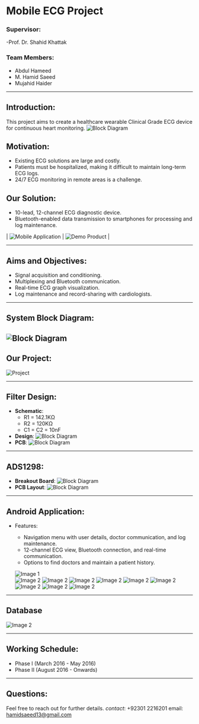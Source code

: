 
# Mobile ECG Project

### Supervisor:
-Prof. Dr. Shahid Khattak

### Team Members:
- Abdul Hameed
- M. Hamid Saeed
- Mujahid Haider

---

## Introduction:
This project aims to create a healthcare wearable Clinical Grade ECG device for continuous heart monitoring.
![Block Diagram](/images/Picture1.jpg)
## Motivation:
- Existing ECG solutions are large and costly.
- Patients must be hospitalized, making it difficult to maintain long-term ECG logs.
- 24/7 ECG monitoring in remote areas is a challenge.

## Our Solution:
- 10-lead, 12-channel ECG diagnostic device.
- Bluetooth-enabled data transmission to smartphones for processing and log maintenance.
 
| ![Mobile Application](/images/Picture2.jpg) | ![Demo Product](/images/Picture3.png) |

---

## Aims and Objectives:
- Signal acquisition and conditioning.
- Multiplexing and Bluetooth communication.
- Real-time ECG graph visualization.
- Log maintenance and record-sharing with cardiologists.

---

## System Block Diagram:
![Block Diagram](/images/Picture4.png)
---
## Our Project:
![Project](/images/Picture5.jpg)

---
## Filter Design:
- **Schematic**: 
  - R1 = 142.1KΩ
  - R2 = 120KΩ
  - C1 = C2 = 10nF
- **Design**: ![Block Diagram](/images/Picture6.jpg)
- **PCB**: ![Block Diagram](/images/Picture4.jpg)

---

## ADS1298:
- **Breakout Board**: 
![Block Diagram](/images/Picture5.png)
- **PCB Layout**: ![Block Diagram](/images/Picture6.gif)

---

## Android Application:
- Features:
  - Navigation menu with user details, doctor communication, and log maintenance.
  - 12-channel ECG view, Bluetooth connection, and real-time communication.
  - Options to find doctors and maintain a patient history.

  ![Image 1](/images/Picture7.png)  
  ![Image 2](/images/Picture8.png) 
  ![Image 2](/images/Picture9.png)
  ![Image 2](/images/Picture10.png)
  ![Image 2](/images/Picture11.png)
  ![Image 2](/images/Picture12.png)
  ![Image 2](/images/Picture13.png)
  ![Image 2](/images/Picture14.png)
  ![Image 2](/images/Picture15.png)
  ![Image 2](/images/Picture16.png) 

---
## Database
  ![Image 2](/images/Picture17.png) 





---

## Working Schedule:
- Phase I (March 2016 - May 2016)
- Phase II (August 2016 - Onwards)

---

## Questions:
Feel free to reach out for further details.
*contact*: +92301 2216201
email: hamidsaeed13@gmail.com
